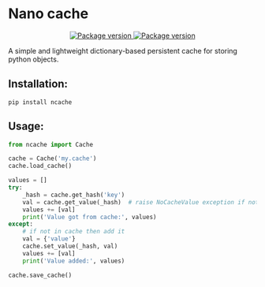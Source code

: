 # Nano cache

<p align="center">
<a href="https://pypi.org/project/ncache" target="_blank">
    <img src="https://img.shields.io/pypi/v/ncache?color=%2334D058&label=pypi%20package" alt="Package version">
</a>
<a href="https://github.com/rsusik/staticpie/blob/master/LICENSE" target="_blank">
    <img src="https://img.shields.io/github/license/rsusik/staticpie" alt="Package version">
</a>
</p>

A simple and lightweight dictionary-based persistent cache for storing python objects.

## Installation:

```
pip install ncache
```

## Usage:

```python
from ncache import Cache

cache = Cache('my.cache')
cache.load_cache()

values = []
try:
    _hash = cache.get_hash('key') 
    val = cache.get_value(_hash)  # raise NoCacheValue exception if not found
    values += [val]
    print('Value got from cache:', values)
except:
    # if not in cache then add it
    val = {'value'}
    cache.set_value(_hash, val)
    values += [val]
    print('Value added:', values)

cache.save_cache()
```
